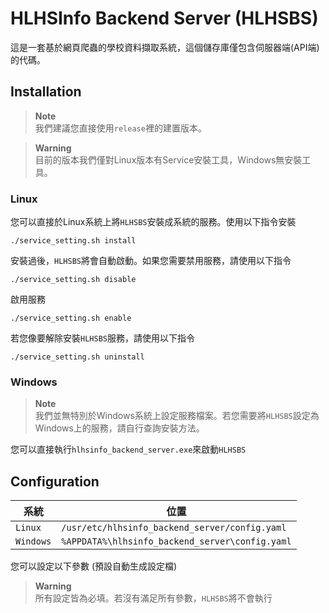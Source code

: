 # HLHSInfo Backend Server (HLHSBS)

這是一套基於網頁爬蟲的學校資料擷取系統，這個儲存庫僅包含伺服器端(API端)的代碼。

## Installation

> **Note**  
> 我們建議您直接使用`release`裡的建置版本。

> **Warning**  
> 目前的版本我們僅對Linux版本有Service安裝工具，Windows無安裝工具。

### Linux

您可以直接於Linux系統上將`HLHSBS`安裝成系統的服務。使用以下指令安裝

```shell
./service_setting.sh install
```

安裝過後，`HLHSBS`將會自動啟動。如果您需要禁用服務，請使用以下指令

```shell
./service_setting.sh disable
```

啟用服務

```shell
./service_setting.sh enable
```

若您像要解除安裝`HLHSBS`服務，請使用以下指令

```shell
./service_setting.sh uninstall
```

### Windows

> **Note**  
> 我們並無特別於Windows系統上設定服務檔案。若您需要將`HLHSBS`設定為Windows上的服務，請自行查詢安裝方法。

您可以直接執行`hlhsinfo_backend_server.exe`來啟動`HLHSBS`

## Configuration

系統       | 位置
---------- | --------------------
`Linux`    | `/usr/etc/hlhsinfo_backend_server/config.yaml`
`Windows`  | `%APPDATA%\hlhsinfo_backend_server\config.yaml`

您可以設定以下參數 (預設自動生成設定檔)

> **Warning**  
> 所有設定皆為必填。若沒有滿足所有參數，`HLHSBS`將不會執行

<!-- TODO -->